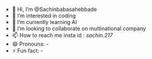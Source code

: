 - 👋 Hi, I’m @Sachinbabasahebbade
- 👀 I’m interested in coding
- 🌱 I’m currently learning AI
- 💞️ I’m looking to collaborate on multinational company
- 📫 How to reach me insta id : _sachin.217_
- 😄 Pronouns: -
- ⚡ Fun fact: -

<!---
Sachinbabasahebbade/Sachinbabasahebbade is a ✨ special ✨ repository because its `README.md` (this file) appears on your GitHub profile.
You can click the Preview link to take a look 
